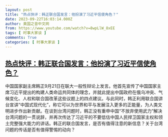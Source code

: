 ```yaml
---
layout: post
title: "热点快评：韩正联合国发言：他扮演了习近平信使角色？"
date: 2023-09-22T16:03:14.000Z
author: 美国之音中文网
from: https://www.youtube.com/watch?v=8wpLlW_8xEE
tags: [ 时事大家谈 ]
comments: True
categories: [ 时事大家谈 ]
---
```

<!--1695398594000-->
[热点快评：韩正联合国发言：他扮演了习近平信使角色？](https://www.youtube.com/watch?v=8wpLlW_8xEE)
------

<div>
中国国家副主席韩正9月21日在联大一般性辩论上发言。他首先宣传了中国国家主席习近平提出的构建人类命运共同体的理念，并就此提出中国政府在俄乌冲突、气候变化、人权和联合国改革这些议题上的四点建议。与此同时，韩正利用联合国讲台宣讲“中国式现代化”，称它可以为世界和平与发展注入更多的正能量，为人类文明进步作出新贡献。在谈到台湾问题时，韩正没有重申中国“不放弃使用武力”解决台湾问题的一贯说辞，并再次传达了习近平的不要低估中国人民捍卫国家主权和领土完整强大能力的讲话。韩正的联合国发言，是否有值得注意的新信息？关于台湾问题的传话是否有值得警惕的动向？
</div>
